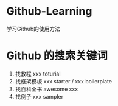 # Github-Learning
学习Github的使用方法

# Github 的搜索关键词
1. 找教程 xxx toturial
2. 找框架模板 xxx starter / xxx boilerplate
3. 找百科全书 awesome xxx
4. 找例子 xxx sampler
